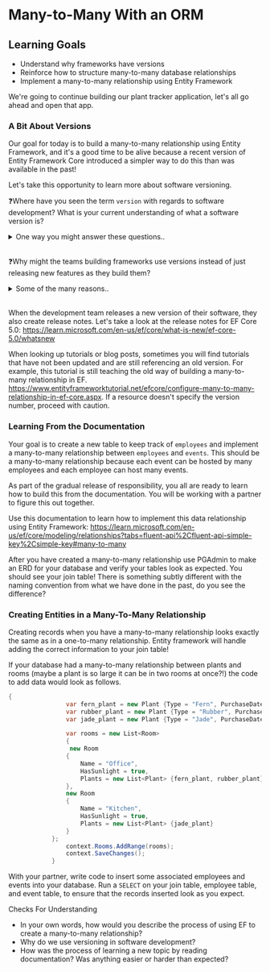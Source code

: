 # Many-to-Many With an ORM

## Learning Goals
*  Understand why frameworks have versions
*  Reinforce how to structure many-to-many database relationships
*  Implement a many-to-many relationship using Entity Framework

We're going to continue building our plant tracker application, let's all go ahead and open that app.

### A Bit About Versions

Our goal for today is to build a many-to-many relationship using Entity Framework, and it's a good time to be alive because a recent version of Entity Framework Core introduced a simpler way to do this than was available in the past!

Let's take this opportunity to learn more about software versioning.

❓Where have you seen the term `version` with regards to software development? What is your current understanding of what a software version is?

<details><summary>One way you might answer these questions..</summary>
When we start up a new project we pick what version we want to use. Also, when we install a package we see the versions for everything installed.

A software version is a grouping of updates. Having version numbers allows everyone to see what was updated and when.
</details>
<br>

❓Why might the teams building frameworks use versions instead of just releasing new features as they build them?

<details><summary>Some of the many reasons..</summary>

- Sometimes an update creates what's called a `breaking change` where with the new version some old code won't work anymore. You don't want your software to break without warning!
- It's easier for users to see what's new by viewing `release notes`.
- Developers can release `beta versions` for early adopters to try out the latest features and find bugs. Then they can later make that version a `stable version` that is a well-tested version most users will prefer.
</details>

<br>

When the development team releases a new version of their software, they also create release notes. Let's take a look at the release notes for EF Core 5.0: https://learn.microsoft.com/en-us/ef/core/what-is-new/ef-core-5.0/whatsnew


When looking up tutorials or blog posts, sometimes you will find tutorials that have not been updated and are still referencing an old version. For example, this tutorial is still teaching the old way of building a many-to-many relationship in EF. https://www.entityframeworktutorial.net/efcore/configure-many-to-many-relationship-in-ef-core.aspx. If a resource doesn't specify the version number, proceed with caution.

<!-- Instructor note, I recommend giving a quick note about the gradual release of responsibility here and why we are having students learn on their own. -->

### Learning From the Documentation

Your goal is to create a new table to keep track of `employees` and implement a many-to-many relationship between `employees` and `events`. This should be a many-to-many relationship because each event can be hosted by many employees and each employee can host many events.

As part of the gradual release of responsibility, you all are ready to learn how to build this from the documentation. You will be working with a partner to figure this out together.

Use this documentation to learn how to implement this data relationship using Entity Framework: https://learn.microsoft.com/en-us/ef/core/modeling/relationships?tabs=fluent-api%2Cfluent-api-simple-key%2Csimple-key#many-to-many

After you have created a many-to-many relationship use PGAdmin to make an ERD for your database and verify your tables look as expected. You should see your join table! There is something subtly different with the naming convention from what we have done in the past, do you see the difference?

<!-- Instructor note, in the autogenerated table the column names are pluralized like the table names. So the column is called rooms_id instead of room_id. Another thing that's different about the tutorial and what we have been doing is the tutorial has ICollections instead of Lists. -->

<!-- Instructor note, as you are jumping into the breakout rooms. As someone who successfully implemented the many-to-many to share their screen and walk through their process. -->

### Creating Entities in a Many-To-Many Relationship

Creating records when you have a many-to-many relationship looks exactly the same as in a one-to-many relationship. Entity framework will handle adding the correct information to your join table! 

If your database had a many-to-many relationship between plants and rooms (maybe a plant is so large it can be in two rooms at once?!) the code to add data would look as follows.

```C#
{
                var fern_plant = new Plant {Type = "Fern", PurchaseDate = DateTime.Parse("1975-06-15T13:45:30-07:00").ToUniversalTime()};
                var rubber_plant = new Plant {Type = "Rubber", PurchaseDate = DateTime.Parse("2021-01-15T11:45:02-07:00").ToUniversalTime()};
                var jade_plant = new Plant {Type = "Jade", PurchaseDate = DateTime.Parse("2021-01-15T11:45:02-07:00").ToUniversalTime()};

                var rooms = new List<Room>
                {
                 new Room
                {
                    Name = "Office",
                    HasSunlight = true,
                    Plants = new List<Plant> {fern_plant, rubber_plant}
                },
                new Room
                {
                    Name = "Kitchen",
                    HasSunlight = true,
                    Plants = new List<Plant> {jade_plant}
                }
            };
                context.Rooms.AddRange(rooms);
                context.SaveChanges();
            }
```

With your partner, write code to insert some associated employees and events into your database. Run a `SELECT` on your join table, employee table, and event table, to ensure that the records inserted look as you expect.

Checks For Understanding
* In your own words, how would you describe the process of using EF to create a many-to-many relationship?
* Why do we use versioning in software development?
* How was the process of learning a new topic by reading documentation? Was anything easier or harder than expected?

